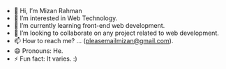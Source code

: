 - 👋 Hi, I’m Mizan Rahman
- 👀 I’m interested in Web Technology.
- 🌱 I’m currently learning front-end web development.
- 💞️ I’m looking to collaborate on any project related to web development.
- 📫 How to reach me? ... (pleasemailmizan@gmail.com).
- 😄 Pronouns: He.
- ⚡ Fun fact: It varies. :)

<!---
Mizan-Sanzi/Mizan-Sanzi is a ✨ special ✨ repository because its `README.md` (this file) appears on your GitHub profile.
You can click the Preview link to take a look at your changes.
--->
